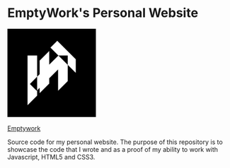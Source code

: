 <p align="center">

# EmptyWork's Personal Website
<img width="200px" height="200px" src="images/emptywork.png" />

[Emptywork](https://emptywork.github.io)

Source code for my personal website.
The purpose of this repository is to showcase the code that I wrote and as a proof of my ability to work with Javascript, HTML5 and CSS3.
</p>

